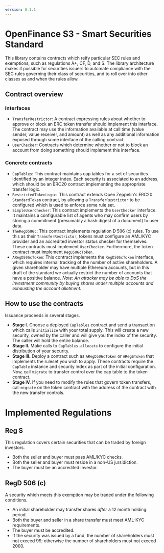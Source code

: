 ```yaml
---
version: 0.1.1
---
```


OpenFinance S3 - Smart Securities Standard
==

This library contains contracts which reify particular SEC rules and
exemptions, such as regulations A+, CF, D, and S.  The library architecture
makes it possible for securities issuers to automate compliance with the SEC
rules governing their class of securities, and to roll over into other classes
as and when the rules allow. 

Contract overview 
--

### Interfaces

- `TransferRestrictor`:  A contract expressing rules about whether to approve or
  block an ERC token transfer should implement this interface.  The contract
  may use the information available at call time (value sender, value receiver,
  and amount) as well as any additional information exposed through some
  interface of the calling contract.
- `UserChecker`:  Contracts which determine whether or not to block an account
  from doing something should implement this interface. 

### Concrete contracts

- `CapTables`:  This contract maintains cap tables for a set of securities
  identified by an integer index.  Each security is associated to an address,
  which should be an ERC20 contract implementing the appropriate transfer
  logic.
- `RestrictedTokenLogic`:  This contract extends Open Zeppelin's ERC20
  `StandardToken` contract, by allowing a `TransferRestrictor` to be configured
  which is used to enforce some rule set.
- `SimpleUserChecker`:  This contract implements the `UserChecker` interface.
  It maintains a configurable list of agents who may confirm users by storing a
  commitment (presumably a hash digest of a document) to user data.
- `TheRegD506c`:  This contract implements regulation D 506 (c) rules.  To use
  this as their `TransferRestrictor`, tokens must configure an AML/KYC provider
  and an accredited investor status checker for themselves.  These contracts
  must implement `UserChecker`.  Furthermore, the token contract must implement
  `RegD506cToken`.
- `ARegD506cToken`:  This contract implements the `RegD506cToken` interface,
  which requires internal tracking of the number of active shareholders.  A
  given shareholder may have multiple Ethereum accounts, but in this draft of
  the standard we actually restrict the number of accounts that have a positive
  balance.  _Note: An attacker may be able to DoS the investment community by
  buying shares under multiple accounts and exhausting the account allotment._

How to use the contracts
--

Issuance proceeds in several stages.

- **Stage I.** Choose a deployed `CapTables` contract and send a transaction
  which calls `initialize` with your total supply.  This will create a new
  security, owned by the caller and will give you the index of the security.
  The caller will hold the entire balance.
- **Stage II.**  Make calls to `CapTables.allocate` to configure the initial
  distribution of your security.
- **Stage III.**  Deploy a contract such as `ARegD506cToken` or `ARegSToken`
  that implements the ruleset you wish to apply.  These contracts require the
  `CapTable` instance and security index as part of the initial configuration.
  Now, call `migrate` to transfer control over the cap table to the token
  contract.
- **Stage IV.**  If you need to modify the rules that govern token transfers,
  call `migrate` on the token contract with the address of the contract with
  the new transfer controls.

Implemented Regulations
==

Reg S
--

This regulation covers certain securities that can be traded by foreign investors.

- Both the seller and buyer must pass AML/KYC checks.
- Both the seller and buyer must reside in a non-US jursidiction.
- The buyer must be an accredited investor.

RegD 506 (c)
--

A security which meets this exemption may be traded under the following 
conditions.

- An initial shareholder may transfer shares _after_ a 12 month holding period.
- Both the buyer and seller in a share transfer must meet AML-KYC requirements.
- The buyer must be accredited.
- If the security was issued by a fund, the number of shareholders must not
	exceed 99; otherwise the number of shareholders must not exceed 2000.

